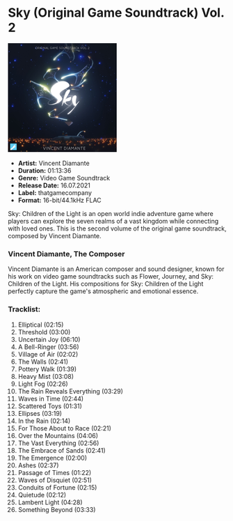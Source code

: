 # Sky (Original Game Soundtrack) Vol. 2

<img style="width: 250px;" src="cover.png">

- **Artist:** Vincent Diamante
- **Duration:** 01:13:36
- **Genre:** Video Game Soundtrack
- **Release Date:** 16.07.2021
- **Label:** thatgamecompany
- **Format:** 16-bit/44.1kHz FLAC

Sky: Children of the Light is an open world indie adventure game where players can explore the seven realms of a vast kingdom while connecting with loved ones. This is the second volume of the original game soundtrack, composed by Vincent Diamante.

### Vincent Diamante, The Composer
Vincent Diamante is an American composer and sound designer, known for his work on video game soundtracks such as Flower, Journey, and Sky: Children of the Light. His compositions for Sky: Children of the Light perfectly capture the game's atmospheric and emotional essence.

### Tracklist:
01. Elliptical (02:15)
02. Threshold (03:00)
03. Uncertain Joy (06:10)
04. A Bell-Ringer (03:56)
05. Village of Air (02:02)
06. The Walls (02:41)
07. Pottery Walk (01:39)
08. Heavy Mist (03:08)
09. Light Fog (02:26)
10. The Rain Reveals Everything (03:29)
11. Waves in Time (02:44)
12. Scattered Toys (01:31)
13. Ellipses (03:19)
14. In the Rain (02:14)
15. For Those About to Race (02:21)
16. Over the Mountains (04:06)
17. The Vast Everything (02:56)
18. The Embrace of Sands (02:41)
19. The Emergence (02:00)
20. Ashes (02:37)
21. Passage of Times (01:22)
22. Waves of Disquiet (02:51)
23. Conduits of Fortune (02:15)
24. Quietude (02:12)
25. Lambent Light (04:28)
26. Something Beyond (03:33)
